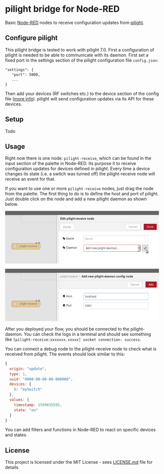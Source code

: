 # pilight bridge for Node-RED

Basic [Node-RED](https://nodered.org) nodes to receive configuration updates from [pilight](https://www.pilight.org/).

## Configure pilight

This pilight bridge is tested to work with pilight 7.0. First a configuration of pilight is needed to be able to communicate with its daemon. First set a fixed port in the settings section of the pilight configuration file `config.json`:

```
"settings": {
   "port": 5000,
   ...
}
```

Then add your devices (RF switches etc.) to the device section of the config file ([more info](http://manual.pilight.org/configuration/devices.html)). pilight will send configuration updates via its API for these devices.

## Setup

Todo

## Usage

Right now there is one node: `pilight-receive`, which can be found in the input section of the palette in Node-RED. Its purpose it to receive configuration updates for devices defined in pilight. Every time a device changes its state (i.e. a switch was turned off) the pilight-receive node will receive an event for that.

If you want to use one or more `pilight-receive` nodes, just drag the node from the palette. The first thing to do is to define the host and port of pilight. Just double click on the node and add a new pilight daemon as shown below.

![Add pilight daemon](docs/pilight-daemon-1.png)

![Configure pilight daemon](docs/pilight-daemon-2.png)

After you deployed your flow, you should be connected to the pilight-daemon. You can check the logs in a terminal and should see something like `[pilight-receive:xxxxxxx.xxxxx] socket connection: success`.

You can connect a debug node to the pilight-receive node to check what is received from pilight. The events should look similar to this:

```javascript
{
  origin: "update",
  type: 1,
  uuid: "0000-00-00-00-000000",
  devices: {
    0: "mySwitch"
  },
  values: {
    timestamp: 1509835595,
    state: "on"
  }
}

```

You can add filters and functions in Node-RED to react on specific devices and states.

## License

This project is licensed under the MIT License - sees [LICENSE.md](LICENSE.md) file for details